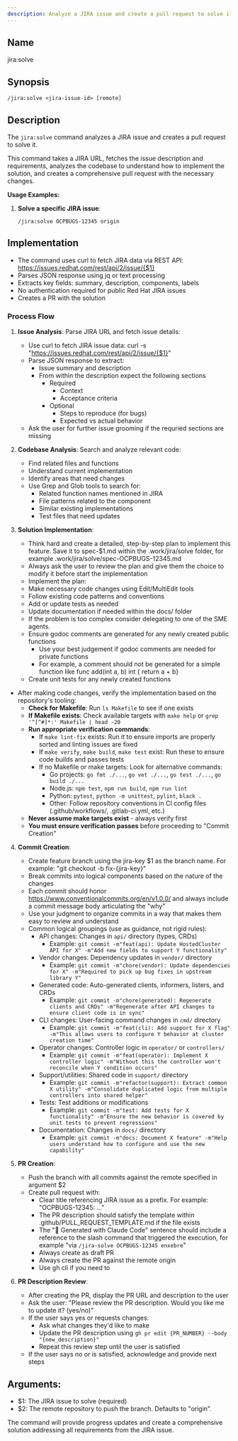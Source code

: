```yaml
---
description: Analyze a JIRA issue and create a pull request to solve it.
---
```


## Name
jira:solve

## Synopsis
```
/jira:solve <jira-issue-id> [remote]
```

## Description

The `jira:solve` command analyzes a JIRA issue and creates a pull request to solve it.

This command takes a JIRA URL, fetches the issue description and requirements, analyzes the codebase to understand how to implement the solution, and creates a comprehensive pull request with the necessary changes.

**Usage Examples:**

1. **Solve a specific JIRA issue**:
   ```
   /jira:solve OCPBUGS-12345 origin
   ```

## Implementation

- The command uses curl to fetch JIRA data via REST API: https://issues.redhat.com/rest/api/2/issue/{$1}
- Parses JSON response using jq or text processing
- Extracts key fields: summary, description, components, labels
- No authentication required for public Red Hat JIRA issues
- Creates a PR with the solution

### Process Flow

1. **Issue Analysis**: Parse JIRA URL and fetch issue details:
   - Use curl to fetch JIRA issue data: curl -s "https://issues.redhat.com/rest/api/2/issue/{$1}"
   - Parse JSON response to extract:
      - Issue summary and description
      - From within the description expect the following sections
         - Required
            - Context
            - Acceptance criteria
         - Optional
            - Steps to reproduce (for bugs)
            - Expected vs actual behavior
   - Ask the user for further issue grooming if the requried sections are missing

2. **Codebase Analysis**: Search and analyze relevant code:
   - Find related files and functions
   - Understand current implementation
   - Identify areas that need changes
   - Use Grep and Glob tools to search for:
      - Related function names mentioned in JIRA
      - File patterns related to the component
      - Similar existing implementations
      - Test files that need updates

3. **Solution Implementation**:
   - Think hard and create a detailed, step-by-step plan to implement this feature. Save it to spec-$1.md within the .work/jira/solve folder, for example .work/jira/solve/spec-OCPBUGS-12345.md
   - Always ask the user to review the plan and give them the choice to modify it before start the implementation
   - Implement the plan:
    - Make necessary code changes using Edit/MultiEdit tools
    - Follow existing code patterns and conventions
    - Add or update tests as needed
    - Update documentation if needed within the docs/ folder
    - If the problem is too complex consider delegating to one of the SME agents.
    - Ensure godoc comments are generated for any newly created public functions
      - Use your best judgement if godoc comments are needed for private functions
      - For example, a comment should not be generated for a simple function like func add(int a, b) int { return a + b}
    - Create unit tests for any newly created functions
  - After making code changes, verify the implementation based on the repository's tooling:
    - **Check for Makefile**: Run `ls Makefile` to see if one exists
    - **If Makefile exists**: Check available targets with `make help` or `grep '^[^#]*:' Makefile | head -20`
    - **Run appropriate verification commands**:
      - If `make lint-fix` exists: Run it to ensure imports are properly sorted and linting issues are fixed
      - If `make verify`, `make build`, `make test` exist: Run these to ensure code builds and passes tests
      - If no Makefile or make targets: Look for alternative commands:
        - Go projects: `go fmt ./...`, `go vet ./...`, `go test ./...`, `go build ./...`
        - Node.js: `npm test`, `npm run build`, `npm run lint`
        - Python: `pytest`, `python -m unittest`, `pylint`, `black .`
        - Other: Follow repository conventions in CI config files (.github/workflows/, .gitlab-ci.yml, etc.)
    - **Never assume make targets exist** - always verify first
    - **You must ensure verification passes** before proceeding to "Commit Creation"

4. **Commit Creation**: 
   - Create feature branch using the jira-key $1 as the branch name. For example: "git checkout -b fix-{jira-key}"
   - Break commits into logical components based on the nature of the changes
   - Each commit should honor https://www.conventionalcommits.org/en/v1.0.0/ and always include a commit message body articulating the "why"
   - Use your judgment to organize commits in a way that makes them easy to review and understand
   - Common logical groupings (use as guidance, not rigid rules):
     - API changes: Changes in `api/` directory (types, CRDs)
       - Example: `git commit -m"feat(api): Update HostedCluster API for X" -m"Add new fields to support Y functionality"`
     - Vendor changes: Dependency updates in `vendor/` directory
       - Example: `git commit -m"chore(vendor): Update dependencies for X" -m"Required to pick up bug fixes in upstream library Y"`
     - Generated code: Auto-generated clients, informers, listers, and CRDs
       - Example: `git commit -m"chore(generated): Regenerate clients and CRDs" -m"Regenerate after API changes to ensure client code is in sync"`
     - CLI changes: User-facing command changes in `cmd/` directory
       - Example: `git commit -m"feat(cli): Add support for X flag" -m"This allows users to configure Y behavior at cluster creation time"`
     - Operator changes: Controller logic in `operator/` or `controllers/`
       - Example: `git commit -m"feat(operator): Implement X controller logic" -m"Without this the controller won't reconcile when Y condition occurs"`
     - Support/utilities: Shared code in `support/` directory
       - Example: `git commit -m"refactor(support): Extract common X utility" -m"Consolidate duplicated logic from multiple controllers into shared helper"`
     - Tests: Test additions or modifications
       - Example: `git commit -m"test: Add tests for X functionality" -m"Ensure the new behavior is covered by unit tests to prevent regressions"`
     - Documentation: Changes in `docs/` directory
       - Example: `git commit -m"docs: Document X feature" -m"Help users understand how to configure and use the new capability"`

5. **PR Creation**: 
   - Push the branch with all commits against the remote specified in argument $2
   - Create pull request with:
     - Clear title referencing JIRA issue as a prefix. For example: "OCPBUGS-12345: ..."
     - The PR description should satisfy the template within .github/PULL_REQUEST_TEMPLATE.md if the file exists
     - The "🤖 Generated with Claude Code" sentence should include a reference to the slash command that triggered the execution, for example "via `/jira-solve OCPBUGS-12345 enxebre`"
     - Always create as draft PR
     - Always create the PR against the remote origin
     - Use gh cli if you need to

6. **PR Description Review**:
   - After creating the PR, display the PR URL and description to the user
   - Ask the user: "Please review the PR description. Would you like me to update it? (yes/no)"
   - If the user says yes or requests changes:
     - Ask what changes they'd like to make
     - Update the PR description using `gh pr edit {PR_NUMBER} --body "{new_description}"`
     - Repeat this review step until the user is satisfied
   - If the user says no or is satisfied, acknowledge and provide next steps


## Arguments:
- $1: The JIRA issue to solve (required)
- $2: The remote repository to push the branch. Defaults to "origin".

The command will provide progress updates and create a comprehensive solution addressing all requirements from the JIRA issue.
